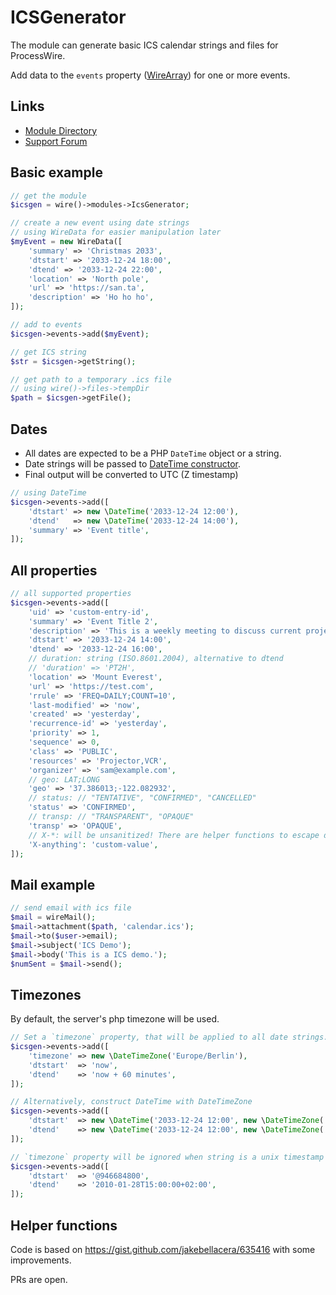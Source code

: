 # ICSGenerator
The module can generate basic ICS calendar strings and files for ProcessWire.

Add data to the `events` property ([WireArray](https://processwire.com/api/ref/wire-array/)) for one or more events.

## Links
* [Module Directory](https://processwire.com/modules/ics-generator/)
* [Support Forum](https://processwire.com/talk/topic/26817-ics-generator/)

## Basic example

```php
// get the module
$icsgen = wire()->modules->IcsGenerator;

// create a new event using date strings
// using WireData for easier manipulation later
$myEvent = new WireData([
    'summary' => 'Christmas 2033',
    'dtstart' => '2033-12-24 18:00',
    'dtend' => '2033-12-24 22:00',
    'location' => 'North pole',
    'url' => 'https://san.ta',
    'description' => 'Ho ho ho',
]);

// add to events
$icsgen->events->add($myEvent);

// get ICS string
$str = $icsgen->getString();

// get path to a temporary .ics file
// using wire()->files->tempDir
$path = $icsgen->getFile();

```

## Dates

* All dates are expected to be a PHP `DateTime` object or a string. 
* Date strings will be passed to [DateTime constructor](https://www.php.net/manual/en/datetime.construct.php).
* Final output will be converted to UTC (Z timestamp)

```php
// using DateTime
$icsgen->events->add([
    'dtstart' => new \DateTime('2033-12-24 12:00'),
    'dtend'   => new \DateTime('2033-12-24 14:00'),
    'summary' => 'Event title',
]);
```

## All properties

```php
// all supported properties
$icsgen->events->add([
    'uid' => 'custom-entry-id',
    'summary' => 'Event Title 2',
    'description' => 'This is a weekly meeting to discuss current projects and priorities. We will also review any new developments or updates. Please come prepared with any updates or questions you may have.',
    'dtstart' => '2033-12-24 14:00',
    'dtend' => '2033-12-24 16:00',
    // duration: string (ISO.8601.2004), alternative to dtend
    // 'duration' => 'PT2H', 
    'location' => 'Mount Everest',
    'url' => 'https://test.com',
    'rrule' => 'FREQ=DAILY;COUNT=10',
    'last-modified' => 'now',
    'created' => 'yesterday',
    'recurrence-id' => 'yesterday',
    'priority' => 1,
    'sequence' => 0,
    'class' => 'PUBLIC',
    'resources' => 'Projector,VCR',
    'organizer' => 'sam@example.com',
    // geo: LAT;LONG
    'geo' => '37.386013;-122.082932',
    // status: // "TENTATIVE", "CONFIRMED", "CANCELLED"
    'status' => 'CONFIRMED', 
    // transp: // "TRANSPARENT", "OPAQUE"
    'transp' => 'OPAQUE', 
    // X-*: will be unsanitized! There are helper functions to escape dates and strings.
    'X-anything': 'custom-value',
]);
```

## Mail example

```php
// send email with ics file
$mail = wireMail();
$mail->attachment($path, 'calendar.ics');
$mail->to($user->email);
$mail->subject('ICS Demo');
$mail->body('This is a ICS demo.');
$numSent = $mail->send();
```

## Timezones

By default, the server's php timezone will be used.

```php
// Set a `timezone` property, that will be applied to all date strings. 
$icsgen->events->add([
    'timezone' => new \DateTimeZone('Europe/Berlin'),
    'dtstart'  => 'now',
    'dtend'    => 'now + 60 minutes',
]);

// Alternatively, construct DateTime with DateTimeZone
$icsgen->events->add([
    'dtstart'  => new \DateTime('2033-12-24 12:00', new \DateTimeZone('Asia/Dubai')),
    'dtend'    => new \DateTime('2033-12-24 12:00', new \DateTimeZone('Europe/Paris')),
]);

// `timezone` property will be ignored when string is a unix timestamp or contains a timezone
$icsgen->events->add([
    'dtstart'  => '@946684800',
    'dtend'    => '2010-01-28T15:00:00+02:00',
]);
```

## Helper functions

Code is based on https://gist.github.com/jakebellacera/635416 with some improvements.

PRs are open.
